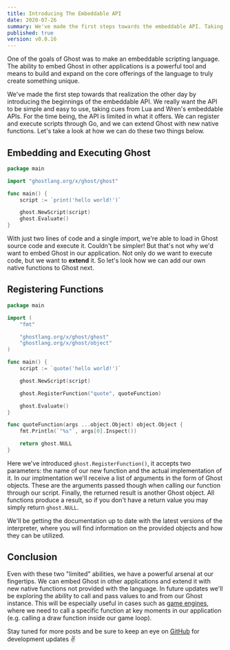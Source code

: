 ```yaml
---
title: Introducing The Embeddable API
date: 2020-07-26
summary: We've made the first steps towards the embeddable API. Taking cues from Lua and Wren, we want the API to be simple and straight forward, allowing Ghost to truly extend your core application's capabilities.
published: true
version: v0.0.16
---
```


One of the goals of Ghost was to make an embeddable scripting language. The ability to embed Ghost in other applications is a powerful tool and means to build and expand on the core offerings of the language to truly create something unique.

We've made the first step towards that realization the other day by introducing the beginnings of the embeddable API. We really want the API to be simple and easy to use, taking cues from Lua and Wren's embeddable APIs. For the time being, the API is limited in what it offers. We can register and execute scripts through Go, and we can extend Ghost with new native functions. Let's take a look at how we can do these two things below.

## Embedding and Executing Ghost

```go
package main

import "ghostlang.org/x/ghost/ghost"

func main() {
    script := `print('hello world!')`

    ghost.NewScript(script)
    ghost.Evaluate()
}
```

With just two lines of code and a single import, we're able to load in Ghost source code and execute it. Couldn't be simpler! But that's not why we'd want to embed Ghost in our application. Not only do we want to execute code, but we want to **extend** it. So let's look how we can add our own native functions to Ghost next.

## Registering Functions

```go
package main

import (
    "fmt"

    "ghostlang.org/x/ghost/ghost"
    "ghostlang.org/x/ghost/object"
)

func main() {
    script := `quote('hello world!')`

    ghost.NewScript(script)

    ghost.RegisterFunction("quote", quoteFunction)

    ghost.Evaluate()
}

func quoteFunction(args ...object.Object) object.Object {
    fmt.Println(`"%s"`, args[0].Inspect())

    return ghost.NULL
}
```

Here we've introduced `ghost.RegisterFunction()`, it accepts two parameters: the name of our new function and the actual implementation of it. In our implmentation we'll receive a list of arguments in the form of Ghost objects. These are the arguments passed though when calling our function through our script. Finally, the returned result is another Ghost object. All functions produce a result, so if you don't have a return value you may simply return `ghost.NULL`.

We'll be getting the documentation up to date with the latest versions of the interpreter, where you will find information on the provided objects and how they can be utilized.

## Conclusion

Even with these two "limited" abilities, we have a powerful arsenal at our fingertips. We can embed Ghost in other applications and extend it with new native functions not provided with the language. In future updates we'll be exploring the ability to call and pass values to and from our Ghost instance. This will be especially useful in cases such as [game engines](https://github.com/ghost-language/engine), where we need to call a specific function at key moments in our application (e.g. calling a draw function inside our game loop).

Stay tuned for more posts and be sure to keep an eye on [GitHub](https://github.com/ghost-language/ghost) for development updates ✌️
